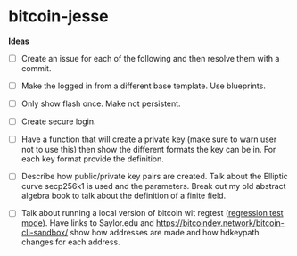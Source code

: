 # bitcoin-jesse

**Ideas**
- [ ] Create an issue for each of the following and then resolve them with a commit.
- [ ] Make the logged in from a different base template. Use blueprints.
- [ ] Only show flash once. Make not persistent.
- [ ] Create secure login. 
- [ ] Have a function that will create a private key (make sure to warn user not to use this) then show the different formats the key can be in. For each key format provide the definition.
- [ ] Describe how public/private key pairs are created. Talk about the Elliptic curve secp256k1 is used and the parameters. Break out my old abstract algebra book to talk about the definition of a finite field.
- [ ] Talk about running a local version of bitcoin wit regtest ([regression test mode](https://bitcoin.stackexchange.com/questions/109653/why-is-regtest-called-regtest)). Have links to Saylor.edu and https://bitcoindev.network/bitcoin-cli-sandbox/  show how addresses are made and how hdkeypath changes for each address. 


